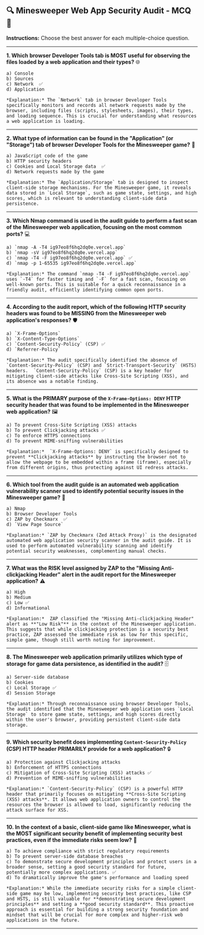 ## 🔍 Minesweeper Web App Security Audit - MCQ 📝

**Instructions:** Choose the best answer for each multiple-choice question.

---

**1.  Which browser Developer Tools tab is MOST useful for observing the files loaded by a web application and their types?** 🌐

    a) Console
    b) Sources
    c) Network  ✅
    d) Application

    *Explanation:* The `Network` tab in browser Developer Tools specifically monitors and records all network requests made by the browser, including files (scripts, stylesheets, images), their types, and loading sequence. This is crucial for understanding what resources a web application is loading.

---

**2.  What type of information can be found in the "Application" (or "Storage") tab of browser Developer Tools for the Minesweeper game?** 💾

    a) JavaScript code of the game
    b) HTTP security headers
    c) Cookies and Local Storage data  ✅
    d) Network requests made by the game

    *Explanation:* The `Application/Storage` tab is designed to inspect client-side storage mechanisms. For the Minesweeper game, it reveals data stored in `Local Storage`, such as game state, settings, and high scores, which is relevant to understanding client-side data persistence.

---

**3.  Which Nmap command is used in the audit guide to perform a fast scan of the Minesweeper web application, focusing on the most common ports?** 💻

    a) `nmap -A -T4 ig97eo8f6hq2dq0e.vercel.app`
    b) `nmap -sV ig97eo8f6hq2dq0e.vercel.app`
    c) `nmap -T4 -F ig97eo8f6hq2dq0e.vercel.app` ✅
    d) `nmap -p 1-65535 ig97eo8f6hq2dq0e.vercel.app`

    *Explanation:* The command `nmap -T4 -F ig97eo8f6hq2dq0e.vercel.app` uses `-T4` for faster timing and `-F` for a fast scan, focusing on well-known ports. This is suitable for a quick reconnaissance in a friendly audit, efficiently identifying common open ports.

---

**4.  According to the audit report, which of the following HTTP security headers was found to be MISSING from the Minesweeper web application's responses?** 🛡️

    a) `X-Frame-Options`
    b) `X-Content-Type-Options`
    c) `Content-Security-Policy` (CSP) ✅
    d) `Referrer-Policy`

    *Explanation:* The audit specifically identified the absence of `Content-Security-Policy` (CSP) and `Strict-Transport-Security` (HSTS) headers.  `Content-Security-Policy` (CSP) is a key header for mitigating client-side attacks like Cross-Site Scripting (XSS), and its absence was a notable finding.

---

**5.  What is the PRIMARY purpose of the `X-Frame-Options: DENY` HTTP security header that was found to be implemented in the Minesweeper web application?** 🖼️

    a) To prevent Cross-Site Scripting (XSS) attacks
    b) To prevent Clickjacking attacks ✅
    c) To enforce HTTPS connections
    d) To prevent MIME-sniffing vulnerabilities

    *Explanation:*  `X-Frame-Options: DENY` is specifically designed to prevent **Clickjacking attacks** by instructing the browser not to allow the webpage to be embedded within a frame (iframe), especially from different origins, thus protecting against UI redress attacks.

---

**6.  Which tool from the audit guide is an automated web application vulnerability scanner used to identify potential security issues in the Minesweeper game?** 🤖

    a) Nmap
    b) Browser Developer Tools
    c) ZAP by Checkmarx  ✅
    d) `View Page Source`

    *Explanation:* `ZAP by Checkmarx (Zed Attack Proxy)` is the designated automated web application security scanner in the audit guide. It is used to perform automated vulnerability scanning and identify potential security weaknesses, complementing manual checks.

---

**7.  What was the RISK level assigned by ZAP to the "Missing Anti-clickjacking Header" alert in the audit report for the Minesweeper application?** ⚠️

    a) High
    b) Medium
    c) Low ✅
    d) Informational

    *Explanation:*  ZAP classified the "Missing Anti-clickjacking Header" alert as **"Low Risk"** in the context of the Minesweeper application.  This suggests that while clickjacking protection is a security best practice, ZAP assessed the immediate risk as low for this specific, simple game, though still worth noting for improvement.

---

**8.  The Minesweeper web application primarily utilizes which type of storage for game data persistence, as identified in the audit?** 🗄️

    a) Server-side database
    b) Cookies
    c) Local Storage ✅
    d) Session Storage

    *Explanation:* Through reconnaissance using browser Developer Tools, the audit identified that the Minesweeper web application uses `Local Storage` to store game state, settings, and high scores directly within the user's browser, providing persistent client-side data storage.

---

**9.  Which security benefit does implementing `Content-Security-Policy` (CSP) HTTP header PRIMARILY provide for a web application?** 🔒

    a) Protection against Clickjacking attacks
    b) Enforcement of HTTPS connections
    c) Mitigation of Cross-Site Scripting (XSS) attacks ✅
    d) Prevention of MIME-sniffing vulnerabilities

    *Explanation:* `Content-Security-Policy` (CSP) is a powerful HTTP header that primarily focuses on mitigating **Cross-Site Scripting (XSS) attacks**. It allows web application owners to control the resources the browser is allowed to load, significantly reducing the attack surface for XSS.

---

**10. In the context of a basic, client-side game like Minesweeper, what is the MOST significant security benefit of implementing security best practices, even if the immediate risks seem low?** 🤔

    a) To achieve compliance with strict regulatory requirements
    b) To prevent server-side database breaches
    c) To demonstrate secure development principles and protect users in a broader sense, setting a good security standard for future, potentially more complex applications. ✅
    d) To dramatically improve the game's performance and loading speed

    *Explanation:* While the immediate security risks for a simple client-side game may be low, implementing security best practices, like CSP and HSTS, is still valuable for **demonstrating secure development principles** and setting a **good security standard**. This proactive approach is essential for building a strong security foundation and mindset that will be crucial for more complex and higher-risk web applications in the future.

---
